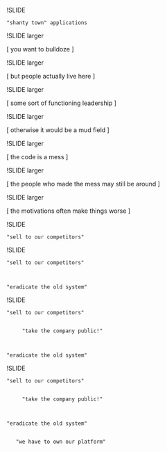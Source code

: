 
!SLIDE

    "shanty town" applications

!SLIDE larger

[ you want to bulldoze ]

!SLIDE larger

[ but people actually live here ]

!SLIDE  larger

[ some sort of functioning leadership ]

!SLIDE  larger

[ otherwise it would be a mud field ]

!SLIDE larger

[ the code is a mess ]

!SLIDE larger

[ the people who made the mess may still be around ]

!SLIDE larger

[ the motivations often make things worse ]

!SLIDE

    "sell to our competitors"

!SLIDE

    "sell to our competitors"
    
    
    
    "eradicate the old system"

!SLIDE

    "sell to our competitors"   
    
    
         "take the company public!"
    
    
    
    "eradicate the old system"

!SLIDE

    "sell to our competitors"   
    
    
         "take the company public!"



    "eradicate the old system"    
    
    
       "we have to own our platform"

